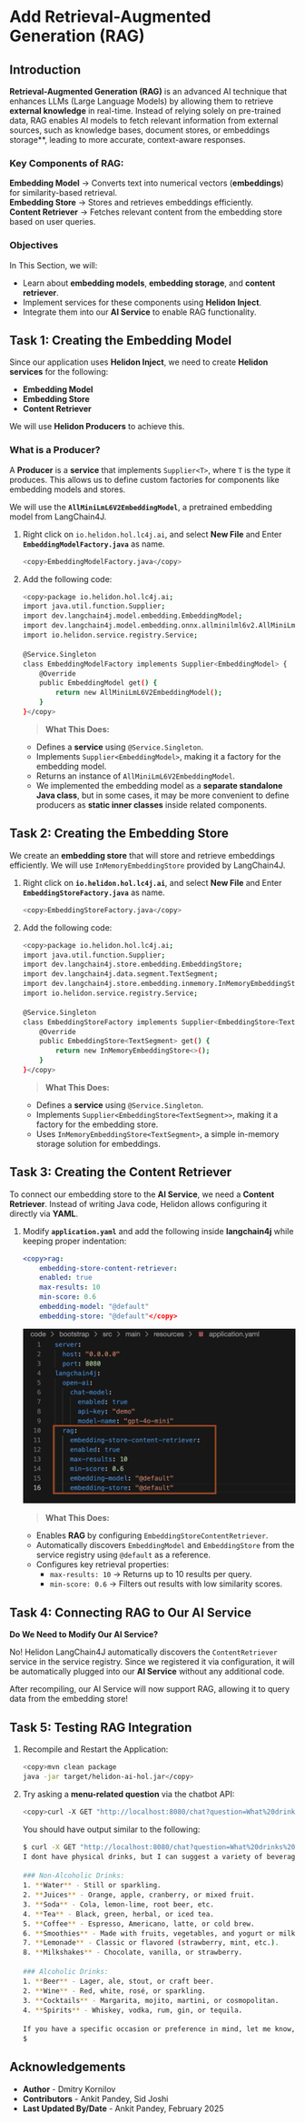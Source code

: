 #  Add Retrieval-Augmented Generation (RAG)

## Introduction

**Retrieval-Augmented Generation (RAG)** is an advanced AI technique that enhances LLMs (Large Language Models) by allowing them to retrieve **external knowledge** in real-time. Instead of relying solely on pre-trained data, RAG enables AI models to fetch relevant information from external sources, such as knowledge bases, document stores, or embeddings storage**, leading to more accurate, context-aware responses.

### Key Components of RAG:

**Embedding Model** → Converts text into numerical vectors (**embeddings**) for similarity-based retrieval.</br>
**Embedding Store** → Stores and retrieves embeddings efficiently.</br>
**Content Retriever** → Fetches relevant content from the embedding store based on user queries.

### Objectives

In This Section, we will:

* Learn about **embedding models**, **embedding storage**, and **content retriever**.
* Implement services for these components using **Helidon Inject**.
* Integrate them into our **AI Service** to enable RAG functionality.


## Task 1: Creating the Embedding Model

Since our application uses **Helidon Inject**, we need to create **Helidon services** for the following:

- **Embedding Model**
- **Embedding Store**
- **Content Retriever**

We will use **Helidon Producers** to achieve this.

### What is a Producer?

A **Producer** is a **service** that implements `Supplier<T>`, where `T` is the type it produces. This allows us to define custom factories for components like embedding models and stores.

We will use the **`AllMiniLmL6V2EmbeddingModel`**, a pretrained embedding model from LangChain4J.

1. Right click on `io.helidon.hol.lc4j.ai`, and select **New File** and Enter **`EmbeddingModelFactory.java`** as name.
    ```bash
    <copy>EmbeddingModelFactory.java</copy>
    ```

2. Add the following code:
    ```bash
    <copy>package io.helidon.hol.lc4j.ai;
    import java.util.function.Supplier;
    import dev.langchain4j.model.embedding.EmbeddingModel;
    import dev.langchain4j.model.embedding.onnx.allminilml6v2.AllMiniLmL6V2EmbeddingModel;
    import io.helidon.service.registry.Service;

    @Service.Singleton
    class EmbeddingModelFactory implements Supplier<EmbeddingModel> {
        @Override
        public EmbeddingModel get() {
            return new AllMiniLmL6V2EmbeddingModel();
        }
    }</copy>
    ```

    > **What This Does:**
    - Defines a **service** using `@Service.Singleton`.
    - Implements `Supplier<EmbeddingModel>`, making it a factory for the embedding model.
    - Returns an instance of `AllMiniLmL6V2EmbeddingModel`.
    - We implemented the embedding model as a **separate standalone Java class**, but in some cases, it may be more convenient to define producers as **static inner classes** inside related components.

## Task 2: Creating the Embedding Store

We create an **embedding store** that will store and retrieve embeddings efficiently. We will use `InMemoryEmbeddingStore` provided by LangChain4J.

1. Right click on **`io.helidon.hol.lc4j.ai`**, and select **New File** and Enter **`EmbeddingStoreFactory.java`** as name.
    ```bash
    <copy>EmbeddingStoreFactory.java</copy>
    ```
2. Add the following code:
    ```bash
    <copy>package io.helidon.hol.lc4j.ai;
    import java.util.function.Supplier;
    import dev.langchain4j.store.embedding.EmbeddingStore;
    import dev.langchain4j.data.segment.TextSegment;
    import dev.langchain4j.store.embedding.inmemory.InMemoryEmbeddingStore;
    import io.helidon.service.registry.Service;

    @Service.Singleton
    class EmbeddingStoreFactory implements Supplier<EmbeddingStore<TextSegment>> {
        @Override
        public EmbeddingStore<TextSegment> get() {
            return new InMemoryEmbeddingStore<>();
        }
    }</copy>
    ```

    > **What This Does:**
    - Defines a **service** using `@Service.Singleton`.
    - Implements `Supplier<EmbeddingStore<TextSegment>>`, making it a factory for the embedding store.
    - Uses `InMemoryEmbeddingStore<TextSegment>`, a simple in-memory storage solution for embeddings.

## Task 3: Creating the Content Retriever

To connect our embedding store to the **AI Service**, we need a **Content Retriever**. Instead of writing Java code, Helidon allows configuring it directly via **YAML**.

1. Modify **`application.yaml`** and add the following inside **langchain4j** while keeping proper indentation:
    ```yaml
    <copy>rag:
        embedding-store-content-retriever:
        enabled: true
        max-results: 10
        min-score: 0.6
        embedding-model: "@default"
        embedding-store: "@default"</copy>
    ```
    ![app yaml](images/app-yaml.png)

    > **What This Does:**
    - Enables **RAG** by configuring `EmbeddingStoreContentRetriever`.
    - Automatically discovers `EmbeddingModel` and `EmbeddingStore` from the service registry using `@default` as a reference.
    - Configures key retrieval properties:
        - `max-results: 10` → Returns up to 10 results per query.
        - `min-score: 0.6` → Filters out results with low similarity scores.

## Task 4: Connecting RAG to Our AI Service

**Do We Need to Modify Our AI Service?**  

No! Helidon LangChain4J automatically discovers the `ContentRetriever` service in the service registry. Since we registered it via configuration, it will be automatically plugged into our **AI Service** without any additional code.

After recompiling, our AI Service will now support RAG, allowing it to query data from the embedding store!

## Task 5: Testing RAG Integration

1. Recompile and Restart the Application:

    ```bash
    <copy>mvn clean package
    java -jar target/helidon-ai-hol.jar</copy>
    ```

2. Try asking a **menu-related question** via the chatbot API:
    ```bash
    <copy>curl -X GET "http://localhost:8080/chat?question=What%20drinks%20do%20you%20have?"</copy>
    ```

    You should have output similar to the following:
    ```bash
    $ curl -X GET "http://localhost:8080/chat?question=What%20drinks%20do%20you%20have?"
    I dont have physical drinks, but I can suggest a variety of beverages! Here are some options:

    ### Non-Alcoholic Drinks:
    1. **Water** - Still or sparkling.
    2. **Juices** - Orange, apple, cranberry, or mixed fruit.
    3. **Soda** - Cola, lemon-lime, root beer, etc.
    4. **Tea** - Black, green, herbal, or iced tea.
    5. **Coffee** - Espresso, Americano, latte, or cold brew.
    6. **Smoothies** - Made with fruits, vegetables, and yogurt or milk.
    7. **Lemonade** - Classic or flavored (strawberry, mint, etc.).
    8. **Milkshakes** - Chocolate, vanilla, or strawberry.

    ### Alcoholic Drinks:
    1. **Beer** - Lager, ale, stout, or craft beer.
    2. **Wine** - Red, white, rosé, or sparkling.
    3. **Cocktails** - Margarita, mojito, martini, or cosmopolitan.
    4. **Spirits** - Whiskey, vodka, rum, gin, or tequila.

    If you have a specific occasion or preference in mind, let me know, and I can give tailored suggestions!
    $
    ```


## Acknowledgements

* **Author** - Dmitry Kornilov
* **Contributors** - Ankit Pandey, Sid Joshi
* **Last Updated By/Date** - Ankit Pandey, February 2025